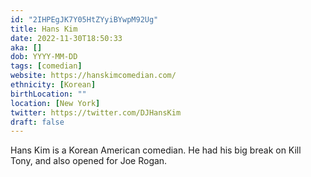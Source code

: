 ```yaml
---
id: "2IHPEgJK7Y05HtZYyiBYwpM92Ug"
title: Hans Kim
date: 2022-11-30T18:50:33
aka: []
dob: YYYY-MM-DD
tags: [comedian]
website: https://hanskimcomedian.com/
ethnicity: [Korean]
birthLocation: ""
location: [New York]
twitter: https://twitter.com/DJHansKim
draft: false
---
```


Hans Kim is a Korean American comedian. He had his big break on Kill Tony, and
also opened for Joe Rogan.

